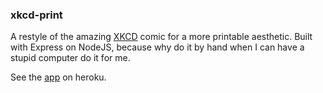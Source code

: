 ### xkcd-print
A restyle of the amazing [XKCD](http://xkcd.com) comic for a more printable aesthetic. Built with Express on NodeJS, because why do it by hand when I can have a stupid computer do it for me.

See the [app](https://xkcd-print.herokuapp.com/) on heroku.
